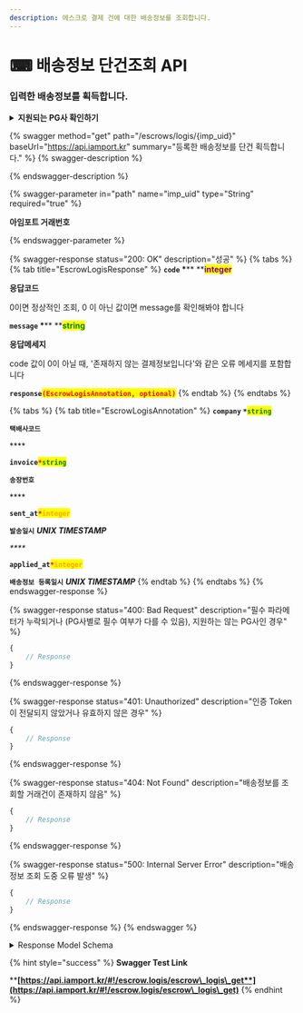 ```yaml
---
description: 에스크로 결제 건에 대한 배송정보를 조회합니다.
---
```


# ⌨ 배송정보 단건조회 API

### 입력한 배송정보를 획득합니다.

<details>

<summary><strong>지원되는 PG사 확인하기</strong></summary>

* KG이니시스
* NHN KCP
* 페이조아(다우)

</details>

{% swagger method="get" path="/escrows/logis/{imp_uid}" baseUrl="https://api.iamport.kr" summary="등록한 배송정보를 단건 획득합니다." %}
{% swagger-description %}

{% endswagger-description %}

{% swagger-parameter in="path" name="imp_uid" type="String" required="true" %}
<mark style="color:red;">

**아임포트 거래번호**

</mark>
{% endswagger-parameter %}

{% swagger-response status="200: OK" description="성공" %}
{% tabs %}
{% tab title="EscrowLogisResponse" %}
**`code`  **<mark style="color:red;">**\***</mark>** **<mark style="color:purple;">**integer**</mark>

**응답코드**

0이면 정상적인 조회, 0 이 아닌 값이면 message를 확인해봐야 합니다



**`message`  **<mark style="color:red;">**\***</mark>** **<mark style="color:green;">**string**</mark>

**응답메세지**

code 값이 0이 아닐 때, '존재하지 않는 결제정보입니다'와 같은 오류 메세지를 포함합니다



**`response`**<mark style="color:red;">**`(EscrowLogisAnnotation, optional)`**</mark>
{% endtab %}
{% endtabs %}

{% tabs %}
{% tab title="EscrowLogisAnnotation" %}
**`company`  **<mark style="color:red;">**`*`**</mark><mark style="color:green;">**`string`**</mark>

**`택배사코드`**

&#x20;****&#x20;

**`invoice`**<mark style="color:red;">**`*`**</mark><mark style="color:green;">**`string`**</mark>

**`송장번호`**

&#x20;****&#x20;

**`sent_at`**<mark style="color:red;">**`*`**</mark><mark style="color:orange;">**`integer`**</mark>

**`발송일시`** _**UNIX TIMESTAMP**_

_****_

**`applied_at`**_<mark style="color:red;">**`*`**</mark>_<mark style="color:orange;">**`integer`**</mark>

**`배송정보 등록일시`** _**UNIX TIMESTAMP**_
{% endtab %}
{% endtabs %}
{% endswagger-response %}

{% swagger-response status="400: Bad Request" description="필수 파라메터가 누락되거나 (PG사별로 필수 여부가 다를 수 있음), 지원하는 않는 PG사인 경우" %}
```javascript
{
    // Response
}
```
{% endswagger-response %}

{% swagger-response status="401: Unauthorized" description="인증 Token이 전달되지 않았거나 유효하지 않은 경우" %}
```javascript
{
    // Response
}
```
{% endswagger-response %}

{% swagger-response status="404: Not Found" description="배송정보를 조회할 거래건이 존재하지 않음" %}
```javascript
{
    // Response
}
```
{% endswagger-response %}

{% swagger-response status="500: Internal Server Error" description="배송정보 조회 도중 오류 발생" %}
```javascript
{
    // Response
}
```
{% endswagger-response %}
{% endswagger %}

<details>

<summary>Response Model Schema</summary>

```json
{
  "code": 0,
  "message": "string",
  "response": {
    "company": "string",
    "invoice": "string",
    "sent_at": 0,
    "applied_at": 0
  }
}
```

</details>

{% hint style="success" %}
**Swagger Test Link**

****[**https://api.iamport.kr/#!/escrow.logis/escrow\_logis\_get**](https://api.iamport.kr/#!/escrow.logis/escrow\_logis\_get)****
{% endhint %}
